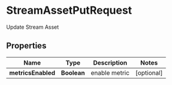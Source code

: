 

# StreamAssetPutRequest

Update Stream Asset

## Properties

| Name | Type | Description | Notes |
|------------ | ------------- | ------------- | -------------|
|**metricsEnabled** | **Boolean** | enable metric |  [optional] |



